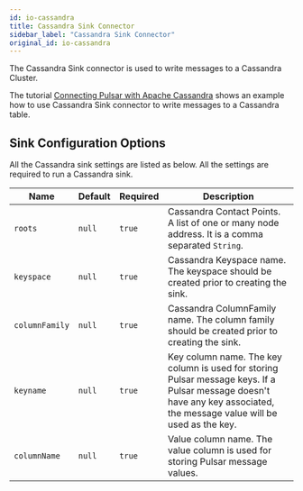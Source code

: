 ```yaml
---
id: io-cassandra
title: Cassandra Sink Connector
sidebar_label: "Cassandra Sink Connector"
original_id: io-cassandra
---
```


The Cassandra Sink connector is used to write messages to a Cassandra Cluster.

The tutorial [Connecting Pulsar with Apache Cassandra](io-quickstart) shows an example how to use Cassandra Sink
connector to write messages to a Cassandra table.

## Sink Configuration Options

All the Cassandra sink settings are listed as below. All the settings are required to run a Cassandra sink.

| Name | Default | Required | Description |
|------|---------|----------|-------------|
| `roots` | `null` | `true` | Cassandra Contact Points. A list of one or many node address. It is a comma separated `String`. |
| `keyspace` | `null` | `true` | Cassandra Keyspace name. The keyspace should be created prior to creating the sink. |
| `columnFamily` | `null` | `true` | Cassandra ColumnFamily name. The column family should be created prior to creating the sink. |
| `keyname` | `null` | `true` | Key column name. The key column is used for storing Pulsar message keys. If a Pulsar message doesn't have any key associated, the message value will be used as the key. |
| `columnName` | `null` | `true` | Value column name. The value column is used for storing Pulsar message values. |
